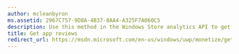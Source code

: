 ```yaml
---
author: mcleanbyron
ms.assetid: 2967C757-9D8A-4B37-8AA4-A325F7A060C5
description: Use this method in the Windows Store analytics API to get review data for a given date range and other optional filters.
title: Get app reviews
redirect_url: https://msdn.microsoft.com/en-us/windows/uwp/monetize/get-error-reporting-data
---
```



<!--HONumber=Jun16_HO2-->


